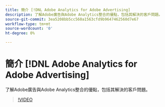 ```yaml
---
title: 簡介 [!DNL Adobe Analytics for Adobe Advertising]
description: 了解Adobe廣告與Adobe Analytics整合的優點，包括其解決的客戶問題。
source-git-commit: 3ea5208bb5cc560a1563cfd9b9647462560d7e67
workflow-type: tm+mt
source-wordcount: '0'
ht-degree: 0%

---
```


# 簡介 [!DNL Adobe Analytics for Adobe Advertising]

了解Adobe廣告與Adobe Analytics整合的優點，包括其解決的客戶問題。

>[!VIDEO](https://video.tv.adobe.com/v/33491)

